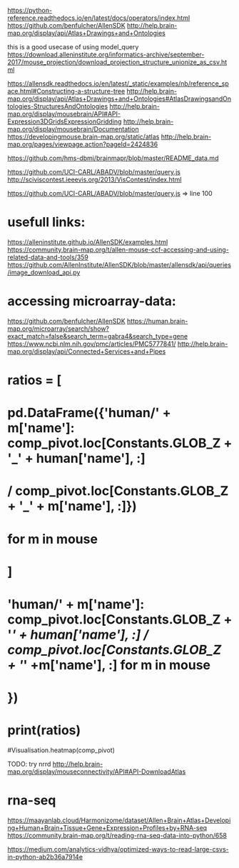 
https://python-reference.readthedocs.io/en/latest/docs/operators/index.html
https://github.com/benfulcher/AllenSDK
http://help.brain-map.org/display/api/Atlas+Drawings+and+Ontologies

this is a good usecase of using model_query
https://download.alleninstitute.org/informatics-archive/september-2017/mouse_projection/download_projection_structure_unionize_as_csv.html

https://allensdk.readthedocs.io/en/latest/_static/examples/nb/reference_space.html#Constructing-a-structure-tree
http://help.brain-map.org/display/api/Atlas+Drawings+and+Ontologies#AtlasDrawingsandOntologies-StructuresAndOntologies
http://help.brain-map.org/display/mousebrain/API#API-Expression3DGridsExpressionGridding
http://help.brain-map.org/display/mousebrain/Documentation
https://developingmouse.brain-map.org/static/atlas
http://help.brain-map.org/pages/viewpage.action?pageId=2424836

https://github.com/hms-dbmi/brainmapr/blob/master/README_data.md

https://github.com/UCI-CARL/ABADV/blob/master/query.js
http://sciviscontest.ieeevis.org/2013/VisContest/index.html

https://github.com/UCI-CARL/ABADV/blob/master/query.js => line 100

# usefull links:

https://alleninstitute.github.io/AllenSDK/examples.html
https://community.brain-map.org/t/allen-mouse-ccf-accessing-and-using-related-data-and-tools/359
https://github.com/AllenInstitute/AllenSDK/blob/master/allensdk/api/queries/image_download_api.py


# accessing microarray-data:
https://github.com/benfulcher/AllenSDK
https://human.brain-map.org/microarray/search/show?exact_match=false&search_term=gabra4&search_type=gene
https://www.ncbi.nlm.nih.gov/pmc/articles/PMC5777841/
http://help.brain-map.org/display/api/Connected+Services+and+Pipes





# ratios = [
#   pd.DataFrame({'human/' + m['name']: comp_pivot.loc[Constants.GLOB_Z + '_' + human['name'], :] 
#   / comp_pivot.loc[Constants.GLOB_Z + '_' + m['name'], :]})
#   for m in mouse  
# ]
#   'human/' + m['name']: comp_pivot.loc[Constants.GLOB_Z + '_' + human['name'], :] / comp_pivot.loc[Constants.GLOB_Z + '_' +m['name'], :] for m in mouse  
#   })

# print(ratios)
#Visualisation.heatmap(comp_pivot)

TODO: try nrrd http://help.brain-map.org/display/mouseconnectivity/API#API-DownloadAtlas


# rna-seq
https://maayanlab.cloud/Harmonizome/dataset/Allen+Brain+Atlas+Developing+Human+Brain+Tissue+Gene+Expression+Profiles+by+RNA-seq
https://community.brain-map.org/t/reading-rna-seq-data-into-python/658

https://medium.com/analytics-vidhya/optimized-ways-to-read-large-csvs-in-python-ab2b36a7914e
